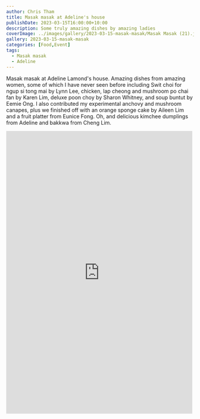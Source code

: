 ```yaml
---
author: Chris Tham
title: Masak masak at Adeline's house
publishDate: 2023-03-15T16:00:00+10:00
description: Some truly amazing dishes by amazing ladies
coverImage: ../images/gallery/2023-03-15-masak-masak/Masak Masak (21).jpeg
gallery: 2023-03-15-masak-masak
categories: [Food,Event]
tags:
  - Masak masak
  - Adeline
---
```


Masak masak at Adeline Lamond's house. Amazing dishes from amazing women, some of which I have never seen before including Swit choi for ngup si tong mai by Lynn Lee, chicken, lap cheong and mushroom po chai fan by Karen Lim, deluxe poon choy by Sharon Whitney, and soup buntut by Eemie Ong. I also contributed my experimental anchovy and mushroom canapes, plus we finished off with an orange sponge cake by Aileen Lim and a fruit platter from Eunice Fong. Oh, and delicious kimchee dumplings from Adeline and bakkwa from Cheng Lim.

<iframe src="https://www.facebook.com/plugins/post.php?href=https%3A%2F%2Fwww.facebook.com%2Fchris1.tham%2Fposts%2Fpfbid02fAoiC3MiiHEsSwvEoEg3jXDEts3GJxSjrcUgpj3EJBoMtjAUqss8o119MAE82pWal&show_text=true&width=500" width="500" height="761" style="border:none;overflow:hidden" scrolling="no" frameborder="0" allowfullscreen="true" allow="autoplay; clipboard-write; encrypted-media; picture-in-picture; web-share"></iframe>
